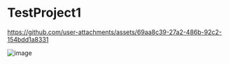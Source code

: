 # TestProject1



https://github.com/user-attachments/assets/69aa8c39-27a2-486b-92c2-154bdd1a8331


![image](https://github.com/user-attachments/assets/8b829da4-2ee9-4b66-8a49-1ed7c74a2566)


